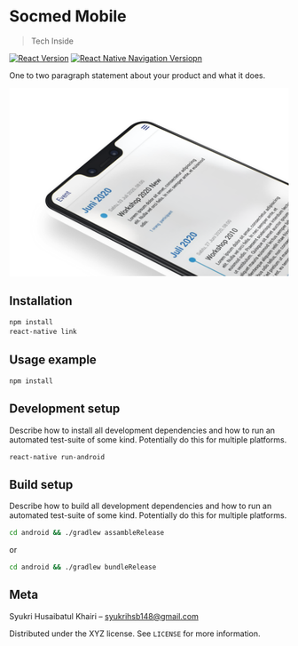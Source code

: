 # Socmed Mobile

> Tech Inside

[![React Version][react-image]][react-url]
[![React Native Navigation Versiopn][rnn-image]][rnn-url]

One to two paragraph statement about your product and what it does.

![](mockuper.png)

## Installation

```sh
npm install
react-native link
```

## Usage example

```sh
npm install
```

## Development setup

Describe how to install all development dependencies and how to run an automated test-suite of some kind. Potentially do this for multiple platforms.

```sh
react-native run-android
```

## Build setup

Describe how to build all development dependencies and how to run an automated test-suite of some kind. Potentially do this for multiple platforms.

```sh
cd android && ./gradlew assambleRelease
```

or

```sh
cd android && ./gradlew bundleRelease
```

## Meta

Syukri Husaibatul Khairi – syukrihsb148@gmail.com

Distributed under the XYZ license. See `LICENSE` for more information.

<!-- Markdown link & img dfn's -->

[react-image]: https://img.shields.io/badge/React%20Native-0.62.2-blue
[react-url]: https://reactnative.dev/docs/getting-started
[rnn-image]: https://img.shields.io/travis/dbader/node-datadog-metrics/master.svg?style=flat-square
[rnn-url]: https://travis-ci.org/dbader/node-datadog-metrics
[wiki]: https://github.com/yourname/yourproject/wiki
